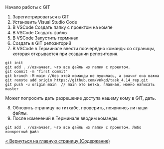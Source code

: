 Начало работы с GIT

1. Зарегистрироваться в GIT
2. Установить Visual Studio Code
3. В VSCode Создать папку с проектом на компе
4. В VSCode Создать файлы
5. В VSCode Запустить терминал
6. Создать в GIT репозиторий
7. В VSCode в Терминале ввести поочерёдно команды со страницы, которая открывается при создании репозитория.

```
git init
git add . //означает, что все файлы из папки с проектом.
git commit -m "first commit"
git branch -M main //без этой команды не пушилась, а значит она важна
git remote add origin https://github.com/vnkgd/task_4.14_rep.git
git push -u origin main  // main это ветка, главная, можно написать master
```

Может попросить дать разрешение доступа нашему кому в GIT, дать.

8. Обновить страницу на гитхабе, проверить, появились ли наши файлы.
9. После изменений в Терминале вводим команды:

```
git add . //означает, что все файлы из папки с проектом. Либо конкретный файл
```



[< Вернуться на главную страницу (Содержание)](./readme.md)